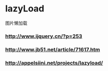 # lazyLoad
图片懒加载

### http://www.ijquery.cn/?p=253
### http://www.jb51.net/article/71617.htm
### http://appelsiini.net/projects/lazyload/
